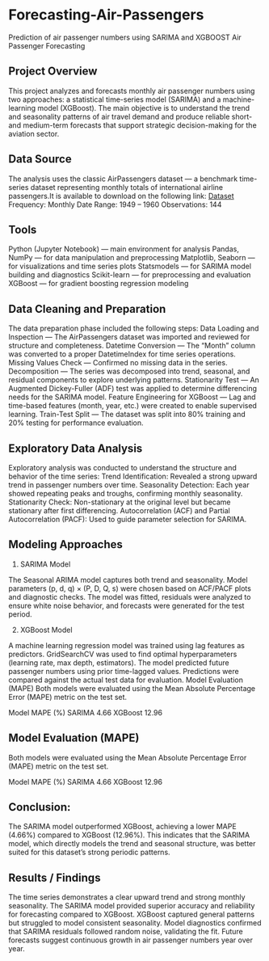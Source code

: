 # Forecasting-Air-Passengers
Prediction of air passenger numbers using SARIMA and XGBOOST
Air Passenger Forecasting 

## Project Overview

This project analyzes and forecasts monthly air passenger numbers using two approaches: a statistical time-series model (SARIMA) and a machine-learning model (XGBoost).
The main objective is to understand the trend and seasonality patterns of air travel demand and produce reliable short- and medium-term forecasts that support strategic decision-making for the aviation sector.

## Data Source

The analysis uses the classic AirPassengers dataset — a benchmark time-series dataset representing monthly totals of international airline passengers.It is available to download on the following link: <a href='https://www.kaggle.com/datasets/ashfakyeafi/air-passenger-data-for-time-series-analysis'>Dataset</a>
Frequency: Monthly
Date Range: 1949 – 1960
Observations: 144


## Tools

Python (Jupyter Notebook) — main environment for analysis
Pandas, NumPy — for data manipulation and preprocessing
Matplotlib, Seaborn — for visualizations and time series plots
Statsmodels — for SARIMA model building and diagnostics
Scikit-learn — for preprocessing and evaluation
XGBoost — for gradient boosting regression modeling

## Data Cleaning and Preparation

The data preparation phase included the following steps:
Data Loading and Inspection — The AirPassengers dataset was imported and reviewed for structure and completeness.
Datetime Conversion — The “Month” column was converted to a proper DatetimeIndex for time series operations.
Missing Values Check — Confirmed no missing data in the series.
Decomposition — The series was decomposed into trend, seasonal, and residual components to explore underlying patterns.
Stationarity Test — An Augmented Dickey-Fuller (ADF) test was applied to determine differencing needs for the SARIMA model.
Feature Engineering for XGBoost — Lag and time-based features (month, year, etc.) were created to enable supervised learning.
Train-Test Split — The dataset was split into 80% training and 20% testing for performance evaluation.

## Exploratory Data Analysis

Exploratory analysis was conducted to understand the structure and behavior of the time series:
Trend Identification: Revealed a strong upward trend in passenger numbers over time.
Seasonality Detection: Each year showed repeating peaks and troughs, confirming monthly seasonality.
Stationarity Check: Non-stationary at the original level but became stationary after first differencing.
Autocorrelation (ACF) and Partial Autocorrelation (PACF): Used to guide parameter selection for SARIMA.

## Modeling Approaches
1. SARIMA Model

The Seasonal ARIMA model captures both trend and seasonality.
Model parameters (p, d, q) × (P, D, Q, s) were chosen based on ACF/PACF plots and diagnostic checks.
The model was fitted, residuals were analyzed to ensure white noise behavior, and forecasts were generated for the test period.

2. XGBoost Model

A machine learning regression model was trained using lag features as predictors.
GridSearchCV was used to find optimal hyperparameters (learning rate, max depth, estimators).
The model predicted future passenger numbers using prior time-lagged values.
Predictions were compared against the actual test data for evaluation.
Model Evaluation (MAPE)
Both models were evaluated using the Mean Absolute Percentage Error (MAPE) metric on the test set.

Model	MAPE (%)
SARIMA	4.66
XGBoost	12.96

## Model Evaluation (MAPE)

Both models were evaluated using the Mean Absolute Percentage Error (MAPE) metric on the test set.

Model	MAPE (%)
SARIMA	4.66
XGBoost	12.96

## Conclusion:
The SARIMA model outperformed XGBoost, achieving a lower MAPE (4.66%) compared to XGBoost (12.96%).
This indicates that the SARIMA model, which directly models the trend and seasonal structure, was better suited for this dataset’s strong periodic patterns.

## Results / Findings

The time series demonstrates a clear upward trend and strong monthly seasonality.
The SARIMA model provided superior accuracy and reliability for forecasting compared to XGBoost.
XGBoost captured general patterns but struggled to model consistent seasonality.
Model diagnostics confirmed that SARIMA residuals followed random noise, validating the fit.
Future forecasts suggest continuous growth in air passenger numbers year over year.

